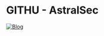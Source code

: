 # GITHU - AstralSec

[![Blog](https://img.shields.io/badge/Medium-12100E?style=for-the-badge&logo=medium&logoColor=white)]()